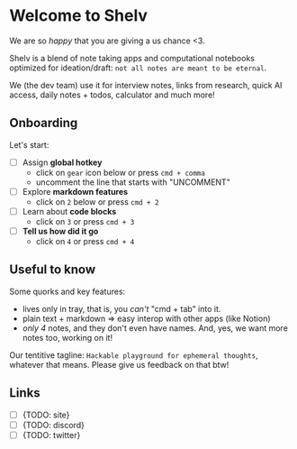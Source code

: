 # Welcome to **Shelv**

We are so *happy* that you are giving a us chance <3.

Shelv is a blend of note taking apps and computational notebooks optimized for ideation/draft: `not all notes are meant to be eternal`.

We (the dev team) use it for interview notes, links from research, quick AI access, daily notes + todos, calculator  and much more!


## Onboarding

Let's start:

- [ ] Assign **global hotkey**
	* click on `gear` icon below or press `cmd + comma`
	* uncomment the line that starts with "UNCOMMENT"
- [ ] Explore **markdown features**
	* click on `2` below or press `cmd + 2`
- [ ] Learn about **code blocks**
	* click on `3` or press `cmd + 3`
- [ ] **Tell us how did it go**
	* click on `4` or press `cmd + 4`


## Useful to know

Some quorks and key features:
- lives only in tray, that is, you *can't* "cmd + tab" into it.
- plain text + markdown => easy interop with other apps (like Notion)
- *only 4* notes, and they don't even have names. And, yes, we want more notes too, working on it!

Our tentitive tagline: `Hackable playground for ephemeral thoughts`, whatever that means. Please give us feedback on that btw!


## Links
- [ ] {TODO: site}
- [ ] {TODO: discord}
- [ ] {TODO: twitter}
